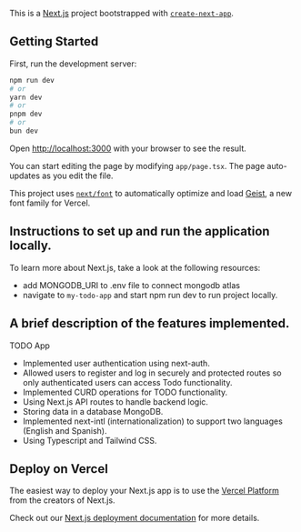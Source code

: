 This is a [Next.js](https://nextjs.org) project bootstrapped with [`create-next-app`](https://nextjs.org/docs/app/api-reference/cli/create-next-app).

## Getting Started

First, run the development server:

```bash
npm run dev
# or
yarn dev
# or
pnpm dev
# or
bun dev
```

Open [http://localhost:3000](http://localhost:3000) with your browser to see the result.

You can start editing the page by modifying `app/page.tsx`. The page auto-updates as you edit the file.

This project uses [`next/font`](https://nextjs.org/docs/app/building-your-application/optimizing/fonts) to automatically optimize and load [Geist](https://vercel.com/font), a new font family for Vercel.

## Instructions to set up and run the application locally.

To learn more about Next.js, take a look at the following resources:

- add MONGODB_URI to .env file to connect mongodb atlas 
- navigate to `my-todo-app` and start npm run dev to run project locally.

## A brief description of the features implemented.
TODO App
- Implemented user authentication using next-auth.
- Allowed users to register and log in securely and protected routes so only authenticated users can access Todo functionality.
- Implemented CURD operations for TODO functionality.
- Using Next.js API routes to handle backend logic.
- Storing data in a database MongoDB.
- Implemented next-intl (internationalization) to support two languages (English and Spanish).
- Using Typescript and Tailwind CSS. 

## Deploy on Vercel

The easiest way to deploy your Next.js app is to use the [Vercel Platform](https://vercel.com/new?utm_medium=default-template&filter=next.js&utm_source=create-next-app&utm_campaign=create-next-app-readme) from the creators of Next.js.

Check out our [Next.js deployment documentation](https://nextjs.org/docs/app/building-your-application/deploying) for more details.
